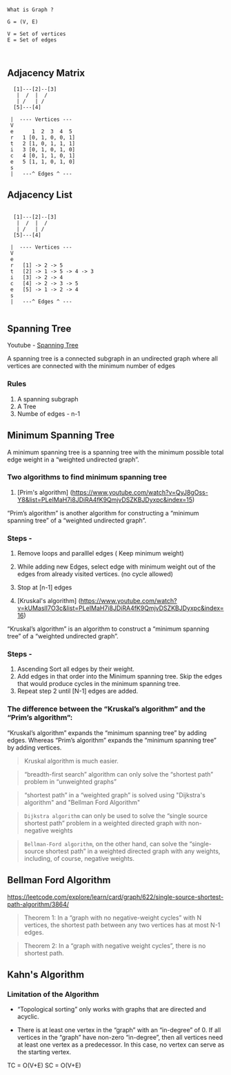 ```

What is Graph ?

G = (V, E)

V = Set of vertices 
E = Set of edges 



```

##  Adjacency Matrix 

```
  [1]---[2]--[3]
   |  /  |  /
   | /   | /
  [5]---[4]

 |  ---- Vertices --- 
 V  
 e      1  2  3  4  5
 r   1 [0, 1, 0, 0, 1]
 t   2 [1, 0, 1, 1, 1]
 i   3 [0, 1, 0, 1, 0]
 c   4 [0, 1, 1, 0, 1]
 e   5 [1, 1, 0, 1, 0]
 s
 |   ---^ Edges ^ ---

```



## Adjacency List

```

  [1]---[2]--[3]
   |  /  |  /
   | /   | /
  [5]---[4]

 |  ---- Vertices --- 
 V  
 e  
 r   [1] -> 2 -> 5 
 t   [2] -> 1 -> 5 -> 4 -> 3
 i   [3] -> 2 -> 4
 c   [4] -> 2 -> 3 -> 5
 e   [5] -> 1 -> 2 -> 4
 s
 |   ---^ Edges ^ ---
 
```

## Spanning Tree
Youtube - [Spanning Tree](https://www.youtube.com/watch?v=oh3ZOtVix8Y&list=PLeIMaH7i8JDiRA4fK9QmjvDSZKBJDyxpc&index=14)


A spanning tree is a connected subgraph in an undirected graph where all vertices are connected with the minimum number of edges

### Rules
1. A spanning subgraph 
2. A Tree
3. Numbe of edges - n-1


## Minimum Spanning Tree
A minimum spanning tree is a spanning tree with the minimum possible total edge weight in a “weighted undirected graph”.



### Two algorithms to find minimum spanning tree

1. [Prim's algorithm] (https://www.youtube.com/watch?v=QyJ8gOss-Y8&list=PLeIMaH7i8JDiRA4fK9QmjvDSZKBJDyxpc&index=15) 

“Prim’s algorithm” is another algorithm for constructing a “minimum spanning tree” of a “weighted undirected graph”.

### Steps -

1. Remove loops and paralllel edges  ( Keep minimum weight)
2. While adding new Edges, select edge with minimum weight out of the edges from already visited vertices. (no cycle allowed)
3. Stop at [n-1] edges 


2. [Kruskal's algorithm] (https://www.youtube.com/watch?v=kUMaslI7O3c&list=PLeIMaH7i8JDiRA4fK9QmjvDSZKBJDyxpc&index=16)

“Kruskal’s algorithm” is an algorithm to construct a “minimum spanning tree” of a “weighted undirected graph”.

### Steps - 

1. Ascending Sort all edges by their weight.
2. Add edges in that order into the Minimum spanning tree. Skip the edges that would produce cycles in the minimum spanning tree.
3. Repeat step 2 until [N-1] edges are added.


### The difference between the “Kruskal’s algorithm” and the “Prim’s algorithm”:

“Kruskal’s algorithm” expands the “minimum spanning tree” by adding edges. Whereas “Prim’s algorithm” expands the “minimum spanning tree” by adding vertices.


> Kruskal algorithm is much easier. 

> “breadth-first search” algorithm can only solve the “shortest path” problem in “unweighted graphs”

> “shortest path” in a “weighted graph” is solved using "Dijkstra's algorithm" and "Bellman Ford Algorithm"

> `Dijkstra algorithm` can only be used to solve the “single source shortest path” problem in a weighted directed graph with non-negative weights

> `Bellman-Ford algorithm`, on the other hand, can solve the “single-source shortest path” in a weighted directed graph with any weights, including, of course, negative weights.


##  Bellman Ford Algorithm
https://leetcode.com/explore/learn/card/graph/622/single-source-shortest-path-algorithm/3864/

> Theorem 1: In a “graph with no negative-weight cycles” with N vertices, the shortest path between any two vertices has at most N-1 edges.

> Theorem 2: In a “graph with negative weight cycles”, there is no shortest path.


## Kahn's Algorithm

### Limitation of the Algorithm
- “Topological sorting” only works with graphs that are directed and acyclic.

- There is at least one vertex in the “graph” with an “in-degree” of 0. If all vertices in the “graph” have non-zero “in-degree”, then all vertices need at least one vertex as a predecessor. In this case, no vertex can serve as the starting vertex.

TC = O(V+E)
SC = O(V+E)